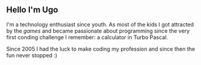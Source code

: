 ## Hello I'm Ugo

I'm a technology enthusiast since youth. As most of the kids I got attracted by the _games_ and became passionate about programming since the very first conding challenge I remember: a calculator in Turbo Pascal.

Since 2005 I had the luck to make coding my profession and since then the fun never stopped :)


